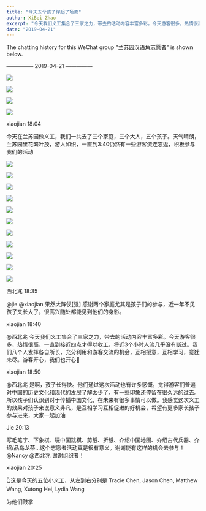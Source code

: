 ```yaml
---
title: "今天五个孩子撑起了场面"
author: XiBei Zhao
excerpt: "今天我们义工集合了三家之力，带去的活动内容丰富多彩。今天游客很多，热情很高，一直到接近四点才得以收工，将近3个小时人流几乎没有断过。我们八个人发挥各自所长，充分利用和游客交流的机会，互相授意，互相学习，意犹未尽。游客开心，我们也开心"
date: "2019-04-21"
---
```


The chatting history for this WeChat group "兰苏园汉语角志愿者" is shown below.

—————  2019-04-21  —————


![](https://res.cloudinary.com/dhngj18do/image/upload/f_auto,q_auto/v1/images/d96c410da523824c68961da9e94b630c.jpg)

![](https://res.cloudinary.com/dhngj18do/image/upload/f_auto,q_auto/v1/images/d945298d30428db5e5f92eacae2f5aa7)

![](https://res.cloudinary.com/dhngj18do/image/upload/f_auto,q_auto/v1/images/cfd6209d14733cd51cd20232322d2377)

![](https://res.cloudinary.com/dhngj18do/image/upload/f_auto,q_auto/v1/images/29885106688ad20919f3321403499828.jpg)

xiaojian  18:04

今天在兰苏园做义工，我们一共去了三个家庭，三个大人，五个孩子。天气晴朗，兰苏园里花繁叶茂，游人如织，一直到3:40仍然有一些游客流连忘返，积极参与我们的活动

![](https://res.cloudinary.com/dhngj18do/image/upload/f_auto,q_auto/v1/images/063be3dd26397d0f10d35ce57d924c02)

![](https://res.cloudinary.com/dhngj18do/image/upload/f_auto,q_auto/v1/images/3ff069a65712fe9ec8529f43ab3f0aa6)

![](https://res.cloudinary.com/dhngj18do/image/upload/f_auto,q_auto/v1/images/cd2ad3d771da4e6e968ce43295b4e7be)

![](https://res.cloudinary.com/dhngj18do/image/upload/f_auto,q_auto/v1/images/28c6a7bf9d33f34b621e3e30a5b5847d)

![](https://res.cloudinary.com/dhngj18do/image/upload/f_auto,q_auto/v1/images/b6af3da5ee13a88f98f4cc19694af053)

![](https://res.cloudinary.com/dhngj18do/image/upload/f_auto,q_auto/v1/images/a644c9770110410fc561c33c80053910)

![](https://res.cloudinary.com/dhngj18do/image/upload/f_auto,q_auto/v1/images/ee00efe9e4c50b08c65f58ad8e4165de)

![](https://res.cloudinary.com/dhngj18do/image/upload/f_auto,q_auto/v1/images/beadc83ca94b7fe53628b09ca833f04e)

![](https://res.cloudinary.com/dhngj18do/image/upload/f_auto,q_auto/v1/images/9ffd4b6e1ff0a5bc26c79a2e60547616)

![](https://res.cloudinary.com/dhngj18do/image/upload/f_auto,q_auto/v1/images/20bfe6f5962f431633a04d65a1ea7fb2)

![](https://res.cloudinary.com/dhngj18do/image/upload/f_auto,q_auto/v1/images/ac85ab9f1e8ca8c1a0c8a848df8ea01f)

西北兆  18:35

@jie @xiaojian 果然大阵仗[强] 感谢两个家庭尤其是孩子们的参与，近一年不见孩子又长大了，很高兴随处都能见到他们的身影。

xiaojian  18:40

@西北兆 今天我们义工集合了三家之力，带去的活动内容丰富多彩。今天游客很多，热情很高，一直到接近四点才得以收工，将近3个小时人流几乎没有断过。我们八个人发挥各自所长，充分利用和游客交流的机会，互相授意，互相学习，意犹未尽。游客开心，我们也开心

xiaojian  18:50

@西北兆 是啊，孩子长得快。他们通过这次活动也有许多感慨，觉得游客们普遍对中国的历史文化和现代的发展了解太少了，有一些印象还停留在很久远的过去。所以孩子们认识到对于传播中国文化，在未来有很多事情可以做。我感觉这次义工的效果对孩子来说意义非凡，是互相学习互相促进的好机会，希望有更多家长孩子参与进来，大家一起加油

Jie  20:13

写毛笔字、下象棋、玩中国跳棋、剪纸、折纸、介绍中国地图、介绍古代兵器、介绍/品乌龙茶...这个志愿者活动真是很有意义。谢谢能有这样的机会去参与！@Nancy @西北兆 谢谢组织者！

xiaojian  20:25

👆这是今天的五位小义工，从左到右分别是 Tracie Chen, Jason Chen, Matthew Wang, Xutong Hei, Lydia Wang

为他们鼓掌

